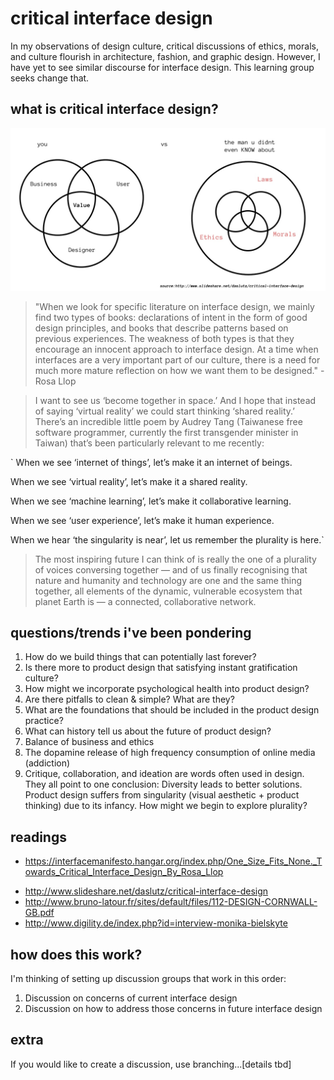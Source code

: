 # critical interface design
In my observations of design culture, critical discussions of ethics, morals, and culture flourish in architecture, fashion, and graphic design. However, I have yet to see similar discourse for interface design. This learning group seeks change that.

## what is critical interface design?
![venn diagram](venn-diagram.jpg)

>  "When we look for specific literature on interface design, we mainly find two types of books: declarations of intent in the form of good design principles, and books that describe patterns based on previous experiences. The weakness of both types is that they encourage an innocent approach to interface design. At a time when interfaces are a very important part of our culture, there is a need for much more mature reflection on how we want them to be designed." - Rosa Llop

> I want to see us ‘become together in space.’ A​nd I hope that instead of saying ‘virtual reality’ we could start thinking ‘shared reality.’ ​ There’s an incredible little poem by Audrey Tang (Taiwanese free software programmer, currently the first transgender minister in Taiwan) that’s been particularly relevant to me recently:

` When we see ‘internet of things’, let’s make it an internet of beings.

When we see ‘virtual reality’, let’s make it a shared reality.

When we see ‘machine learning’, let’s make it collaborative learning.

When we see ‘user experience’, let’s make it human experience.

When we hear ‘the singularity is near’, let us remember the plurality is here.`
> The most inspiring future I can think of is really the one of a plurality of voices conversing together — and of us finally recognising that nature and humanity and technology are one and the same thing together, all elements of the dynamic, vulnerable ecosystem that planet Earth is — a connected, collaborative network.

## questions/trends i've been pondering
1. How do we build things that can potentially last forever?
2. Is there more to product design that satisfying instant gratification culture?
3. How might we incorporate psychological health into product design?
4. Are there pitfalls to clean & simple? What are they?
5. What are the foundations that should be included in the product design practice?
6. What can history tell us about the future of product design?
7. Balance of business and ethics
8. The dopamine release of high frequency consumption of online media (addiction)
9. Critique, collaboration, and ideation are words often used in design. They all point to one conclusion: Diversity leads to better solutions. Product design suffers from singularity (visual aesthetic + product thinking) due to its infancy. How might we begin to explore plurality?

## readings
* https://interfacemanifesto.hangar.org/index.php/One_Size_Fits_None._Towards_Critical_Interface_Design_By_Rosa_Llop
- http://www.slideshare.net/daslutz/critical-interface-design
- http://www.bruno-latour.fr/sites/default/files/112-DESIGN-CORNWALL-GB.pdf
- http://www.digility.de/index.php?id=interview-monika-bielskyte

## how does this work?
I'm thinking of setting up discussion groups that work in this order:
 1. Discussion on concerns of current interface design
 2. Discussion on how to address those concerns in future interface design


## extra
If you would like to create a discussion, use branching...[details tbd]
